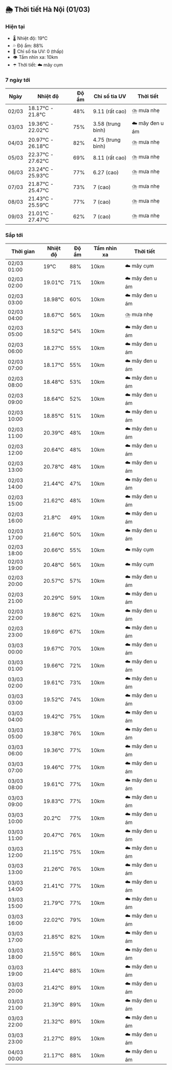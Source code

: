 ## 🌦️ Thời tiết Hà Nội (01/03)

### Hiện tại

- 🌡️ Nhiệt độ: 19℃
- 💦 Độ ẩm: 88%
- 🌟 Chỉ số tia UV: 0 (thấp)
- 👁️ Tầm nhìn xa: 10km
- ☂️ Thời tiết: ☁️ mây cụm

### 7 ngày tới

| Ngày | Nhiệt độ | Độ ẩm | Chỉ số tia UV | Thời tiết |
| --- | --- | --- | --- | --- |
| 02/03 | 18.17℃ - 21.8℃ | 48% | 9.11 (rất cao) | ⛈️ mưa nhẹ |
| 03/03 | 19.36℃ - 22.02℃ | 75% | 3.58 (trung bình) | ☁️ mây đen u ám |
| 04/03 | 20.97℃ - 26.18℃ | 82% | 4.75 (trung bình) | ⛈️ mưa nhẹ |
| 05/03 | 22.37℃ - 27.62℃ | 69% | 8.11 (rất cao) | ⛈️ mưa nhẹ |
| 06/03 | 23.24℃ - 25.93℃ | 77% | 6.27 (cao) | ⛈️ mưa nhẹ |
| 07/03 | 21.87℃ - 25.47℃ | 73% | 7 (cao) | ⛈️ mưa nhẹ |
| 08/03 | 21.43℃ - 25.59℃ | 77% | 7 (cao) | ⛈️ mưa nhẹ |
| 09/03 | 21.01℃ - 27.47℃ | 62% | 7 (cao) | ⛈️ mưa nhẹ |

### Sắp tới

| Thời gian | Nhiệt độ | Độ ẩm | Tầm nhìn xa | Thời tiết |
| --- | --- | --- | --- | --- |
| 02/03 01:00 | 19℃ | 88% | 10km | ☁️ mây cụm |
| 02/03 02:00 | 19.01℃ | 71% | 10km | ☁️ mây đen u ám |
| 02/03 03:00 | 18.98℃ | 60% | 10km | ☁️ mây đen u ám |
| 02/03 04:00 | 18.67℃ | 56% | 10km | ⛈️ mưa nhẹ |
| 02/03 05:00 | 18.52℃ | 54% | 10km | ☁️ mây đen u ám |
| 02/03 06:00 | 18.27℃ | 55% | 10km | ☁️ mây đen u ám |
| 02/03 07:00 | 18.17℃ | 55% | 10km | ☁️ mây đen u ám |
| 02/03 08:00 | 18.48℃ | 53% | 10km | ☁️ mây đen u ám |
| 02/03 09:00 | 18.64℃ | 52% | 10km | ☁️ mây đen u ám |
| 02/03 10:00 | 18.85℃ | 51% | 10km | ☁️ mây đen u ám |
| 02/03 11:00 | 20.39℃ | 48% | 10km | ☁️ mây đen u ám |
| 02/03 12:00 | 20.64℃ | 48% | 10km | ☁️ mây đen u ám |
| 02/03 13:00 | 20.78℃ | 48% | 10km | ☁️ mây đen u ám |
| 02/03 14:00 | 21.44℃ | 47% | 10km | ☁️ mây đen u ám |
| 02/03 15:00 | 21.62℃ | 48% | 10km | ☁️ mây đen u ám |
| 02/03 16:00 | 21.8℃ | 49% | 10km | ☁️ mây đen u ám |
| 02/03 17:00 | 21.66℃ | 50% | 10km | ☁️ mây đen u ám |
| 02/03 18:00 | 20.66℃ | 55% | 10km | ☁️ mây cụm |
| 02/03 19:00 | 20.48℃ | 56% | 10km | ☁️ mây cụm |
| 02/03 20:00 | 20.57℃ | 57% | 10km | ☁️ mây đen u ám |
| 02/03 21:00 | 20.29℃ | 59% | 10km | ☁️ mây đen u ám |
| 02/03 22:00 | 19.86℃ | 62% | 10km | ☁️ mây đen u ám |
| 02/03 23:00 | 19.69℃ | 67% | 10km | ☁️ mây đen u ám |
| 03/03 00:00 | 19.67℃ | 70% | 10km | ☁️ mây đen u ám |
| 03/03 01:00 | 19.66℃ | 72% | 10km | ☁️ mây đen u ám |
| 03/03 02:00 | 19.61℃ | 73% | 10km | ☁️ mây đen u ám |
| 03/03 03:00 | 19.52℃ | 74% | 10km | ☁️ mây đen u ám |
| 03/03 04:00 | 19.42℃ | 75% | 10km | ☁️ mây đen u ám |
| 03/03 05:00 | 19.38℃ | 76% | 10km | ☁️ mây đen u ám |
| 03/03 06:00 | 19.36℃ | 77% | 10km | ☁️ mây đen u ám |
| 03/03 07:00 | 19.46℃ | 77% | 10km | ☁️ mây đen u ám |
| 03/03 08:00 | 19.61℃ | 77% | 10km | ☁️ mây đen u ám |
| 03/03 09:00 | 19.83℃ | 77% | 10km | ☁️ mây đen u ám |
| 03/03 10:00 | 20.2℃ | 77% | 10km | ☁️ mây đen u ám |
| 03/03 11:00 | 20.47℃ | 76% | 10km | ☁️ mây đen u ám |
| 03/03 12:00 | 21.15℃ | 75% | 10km | ☁️ mây đen u ám |
| 03/03 13:00 | 21.26℃ | 76% | 10km | ☁️ mây đen u ám |
| 03/03 14:00 | 21.41℃ | 77% | 10km | ☁️ mây đen u ám |
| 03/03 15:00 | 21.79℃ | 77% | 10km | ☁️ mây đen u ám |
| 03/03 16:00 | 22.02℃ | 79% | 10km | ☁️ mây đen u ám |
| 03/03 17:00 | 21.85℃ | 82% | 10km | ☁️ mây đen u ám |
| 03/03 18:00 | 21.55℃ | 86% | 10km | ☁️ mây đen u ám |
| 03/03 19:00 | 21.44℃ | 88% | 10km | ☁️ mây đen u ám |
| 03/03 20:00 | 21.42℃ | 89% | 10km | ☁️ mây đen u ám |
| 03/03 21:00 | 21.39℃ | 89% | 10km | ☁️ mây đen u ám |
| 03/03 22:00 | 21.32℃ | 89% | 10km | ☁️ mây đen u ám |
| 03/03 23:00 | 21.27℃ | 89% | 10km | ☁️ mây đen u ám |
| 04/03 00:00 | 21.17℃ | 88% | 10km | ☁️ mây đen u ám |
